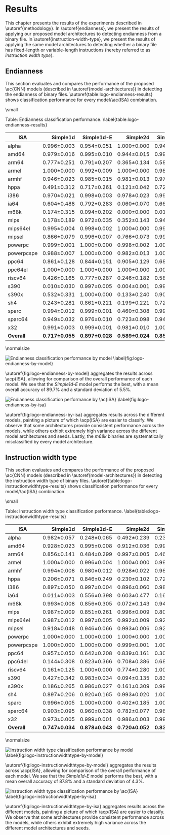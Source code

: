 # Results

This chapter presents the results of the experiments described in \autoref{methodology}. In \autoref{endianness}, we present the results of applying our proposed model architectures to detecting endianness from a binary file. In \autoref{instruction-width-type}, we present the results of applying the same model architectures to detecting whether a binary file has fixed-length or variable-length instructions (hereby referred to as _instruction width type_).

## Endianness

This section evaluates and compares the performance of the proposed \ac{CNN} models (described in \autoref{model-architectures}) in detecting the endianness of binary files. \autoref{table:logo-endianness-results} shows classification performance for every model/\ac{ISA} combination.

\small

Table: Endianness classification performance. \label{table:logo-endianness-results}

| ISA         |        Simple1d |      Simple1d-E |        Simple2d |      Simple2d-E |        ResNet50 |      ResNet50-E |
| ----------- | --------------: | --------------: | --------------: | --------------: | --------------: | --------------: |
| alpha       |     0.996±0.003 |     0.954±0.051 |     1.000±0.000 |     0.949±0.056 |     0.987±0.008 |     0.974±0.046 |
| amd64       |     0.979±0.016 |     0.995±0.010 |     0.944±0.015 |     0.998±0.004 |     0.950±0.005 |     0.995±0.005 |
| arm64       |     0.777±0.251 |     0.791±0.207 |     0.365±0.134 |     0.581±0.287 |     0.200±0.098 |     0.547±0.309 |
| armel       |     1.000±0.000 |     0.992±0.009 |     1.000±0.000 |     0.985±0.019 |     1.000±0.000 |     0.985±0.017 |
| armhf       |     0.946±0.023 |     0.985±0.015 |     0.981±0.013 |     0.978±0.020 |     0.972±0.007 |     0.976±0.018 |
| hppa        |     0.491±0.312 |     0.717±0.261 |     0.121±0.042 |     0.729±0.146 |     0.441±0.129 |     0.591±0.207 |
| i386        |     0.970±0.021 |     0.998±0.003 |     0.978±0.023 |     0.997±0.005 |     0.964±0.016 |     0.977±0.016 |
| ia64        |     0.604±0.488 |     0.792±0.283 |     0.060±0.070 |     0.662±0.423 |     0.715±0.259 |     0.494±0.327 |
| m68k        |     0.174±0.315 |     0.094±0.202 |     0.000±0.000 |     0.014±0.038 |     0.024±0.017 |     0.013±0.015 |
| mips        |     0.178±0.189 |     0.972±0.035 |     0.352±0.143 |     0.946±0.071 |     0.226±0.121 |     0.673±0.180 |
| mips64el    |     0.995±0.004 |     0.998±0.002 |     1.000±0.000 |     0.999±0.001 |     0.929±0.078 |     0.963±0.055 |
| mipsel      |     0.866±0.079 |     0.996±0.007 |     0.766±0.073 |     0.999±0.002 |     0.264±0.089 |     0.989±0.009 |
| powerpc     |     0.999±0.001 |     1.000±0.000 |     0.998±0.002 |     1.000±0.000 |     0.997±0.001 |     1.000±0.001 |
| powerpcspe  |     0.988±0.007 |     1.000±0.000 |     0.982±0.013 |     1.000±0.000 |     0.982±0.007 |     0.999±0.002 |
| ppc64       |     0.861±0.128 |     0.844±0.151 |     0.905±0.129 |     0.682±0.294 |     0.655±0.167 |     0.395±0.315 |
| ppc64el     |     1.000±0.000 |     1.000±0.000 |     1.000±0.000 |     1.000±0.000 |     0.919±0.141 |     0.998±0.004 |
| riscv64     |     0.426±0.165 |     0.777±0.287 |     0.246±0.182 |     0.585±0.346 |     0.508±0.076 |     0.730±0.359 |
| s390        |     0.010±0.030 |     0.997±0.005 |     0.004±0.001 |     0.995±0.008 |     0.188±0.400 |     0.951±0.032 |
| s390x       |     0.532±0.331 |     1.000±0.000 |     0.133±0.240 |     0.909±0.233 |     0.355±0.384 |     0.751±0.212 |
| sh4         |     0.243±0.281 |     0.861±0.221 |     0.199±0.221 |     0.729±0.357 |     0.124±0.077 |     0.644±0.165 |
| sparc       |     0.994±0.012 |     0.999±0.001 |     0.460±0.308 |     0.999±0.001 |     0.764±0.124 |     0.912±0.117 |
| sparc64     |     0.949±0.032 |     0.976±0.010 |     0.723±0.098 |     0.945±0.016 |     0.330±0.189 |     0.837±0.185 |
| x32         |     0.991±0.003 |     0.999±0.001 |     0.981±0.010 |     1.000±0.000 |     0.978±0.003 |     0.999±0.001 |
| **Overall** | **0.717±0.055** | **0.897±0.028** | **0.589±0.024** | **0.851±0.036** | **0.622±0.019** | **0.799±0.044** |

\normalsize

![Endianness classification performance by model \label{fig:logo-endianness-by-model}](./images/logo-endianness-by-model.png)

\autoref{fig:logo-endianness-by-model} aggregates the results across \acp{ISA}, allowing for comparison of the overall performance of each model. We see that the _Simple1d-E_ model performs the best, with a mean overall accuracy of 89.7% and a standard deviation of 5.5%.

![Endianness classification performance by \ac{ISA} \label{fig:logo-endianness-by-isa}](./images/logo-endianness-by-isa.png)

\autoref{fig:logo-endianness-by-isa} aggregates results across the different models, painting a picture of which \acp{ISA} are easier to classify. We observe that some architectures provide consistent performance across the models, while others exhibit extremely high variance across the different model architectures and seeds. Lastly, the _m68k_ binaries are systematically misclassified by every model architecture.

## Instruction width type

This section evaluates and compares the performance of the proposed \ac{CNN} models (described in \autoref{model-architectures}) in detecting the instruction width type of binary files. \autoref{table:logo-instructionwidthtype-results} shows classification performance for every model/\ac{ISA} combination.

\small

Table: Instruction width type classification performance. \label{table:logo-instructionwidthtype-results}

| ISA         |        Simple1d |      Simple1d-E |        Simple2d |      Simple2d-E |        ResNet50 |      ResNet50-E |
| ----------- | --------------: | --------------: | --------------: | --------------: | --------------: | --------------: |
| alpha       |     0.982±0.057 |     0.248±0.065 |     0.492±0.239 |     0.239±0.071 |     0.332±0.314 |     0.247±0.128 |
| amd64       |     0.928±0.023 |     0.995±0.008 |     0.912±0.036 |     0.999±0.001 |     0.866±0.006 |     0.978±0.014 |
| arm64       |     0.856±0.141 |     0.484±0.299 |     0.997±0.005 |     0.467±0.327 |     0.984±0.009 |     0.987±0.004 |
| armel       |     1.000±0.000 |     0.996±0.004 |     1.000±0.000 |     0.994±0.008 |     0.997±0.002 |     0.994±0.005 |
| armhf       |     0.994±0.008 |     0.980±0.012 |     0.928±0.022 |     0.981±0.013 |     0.950±0.013 |     0.984±0.012 |
| hppa        |     0.206±0.071 |     0.846±0.249 |     0.230±0.102 |     0.722±0.334 |     0.961±0.046 |     0.754±0.362 |
| i386        |     0.897±0.050 |     0.997±0.004 |     0.896±0.060 |     0.989±0.014 |     0.838±0.040 |     0.935±0.035 |
| ia64        |     0.011±0.003 |     0.556±0.398 |     0.603±0.477 |     0.164±0.345 |     0.001±0.001 |     0.284±0.318 |
| m68k        |     0.993±0.008 |     0.856±0.305 |     0.072±0.143 |     0.944±0.164 |     0.812±0.171 |     0.684±0.349 |
| mips        |     0.987±0.009 |     0.851±0.261 |     0.996±0.009 |     0.806±0.139 |     0.985±0.011 |     0.945±0.070 |
| mips64el    |     0.987±0.012 |     0.997±0.005 |     0.992±0.009 |     0.925±0.141 |     0.871±0.070 |     0.935±0.090 |
| mipsel      |     0.918±0.048 |     0.946±0.066 |     0.993±0.006 |     0.924±0.107 |     0.986±0.001 |     0.992±0.009 |
| powerpc     |     1.000±0.000 |     1.000±0.000 |     1.000±0.000 |     1.000±0.000 |     0.999±0.000 |     1.000±0.001 |
| powerpcspe  |     1.000±0.000 |     1.000±0.000 |     0.999±0.001 |     1.000±0.000 |     0.992±0.012 |     1.000±0.000 |
| ppc64       |     0.957±0.050 |     0.642±0.208 |     0.839±0.161 |     0.301±0.206 |     0.776±0.163 |     0.871±0.119 |
| ppc64el     |     0.144±0.308 |     0.823±0.366 |     0.708±0.386 |     0.682±0.419 |     0.970±0.027 |     0.999±0.001 |
| riscv64     |     0.161±0.125 |     1.000±0.000 |     0.774±0.280 |     1.000±0.000 |     0.859±0.057 |     0.997±0.004 |
| s390        |     0.427±0.342 |     0.983±0.034 |     0.094±0.135 |     0.833±0.341 |     0.326±0.393 |     0.078±0.118 |
| s390x       |     0.186±0.265 |     0.986±0.027 |     0.161±0.309 |     0.997±0.003 |     0.561±0.370 |     0.399±0.433 |
| sh4         |     0.897±0.206 |     0.920±0.165 |     0.993±0.020 |     1.000±0.001 |     0.938±0.114 |     0.998±0.003 |
| sparc       |     0.996±0.005 |     1.000±0.000 |     0.402±0.185 |     1.000±0.000 |     0.756±0.172 |     0.997±0.005 |
| sparc64     |     0.903±0.095 |     0.960±0.038 |     0.782±0.077 |     0.965±0.027 |     0.893±0.077 |     0.993±0.008 |
| x32         |     0.973±0.005 |     0.999±0.001 |     0.986±0.003 |     0.999±0.001 |     0.968±0.003 |     0.993±0.005 |
| **Overall** | **0.747±0.034** | **0.878±0.043** | **0.720±0.052** | **0.831±0.035** | **0.798±0.040** | **0.818±0.030** |

\normalsize

![Instruction width type classification performance by model \label{fig:logo-instructionwidthtype-by-model}](./images/logo-instructionwidthtype-by-model.png)

\autoref{fig:logo-instructionwidthtype-by-model} aggregates the results across \acp{ISA}, allowing for comparison of the overall performance of each model. We see that the _Simple1d-E_ model performs the best, with a mean overall accuracy of 87.8% and a standard deviation of 4.3%.

![Instruction width type classification performance by \ac{ISA} \label{fig:logo-instructionwidthtype-by-isa}](./images/logo-instructionwidthtype-by-isa.png)

\autoref{fig:logo-instructionwidthtype-by-isa} aggregates results across the different models, painting a picture of which \acp{ISA} are easier to classify. We observe that some architectures provide consistent performance across the models, while others exhibit extremely high variance across the different model architectures and seeds.

